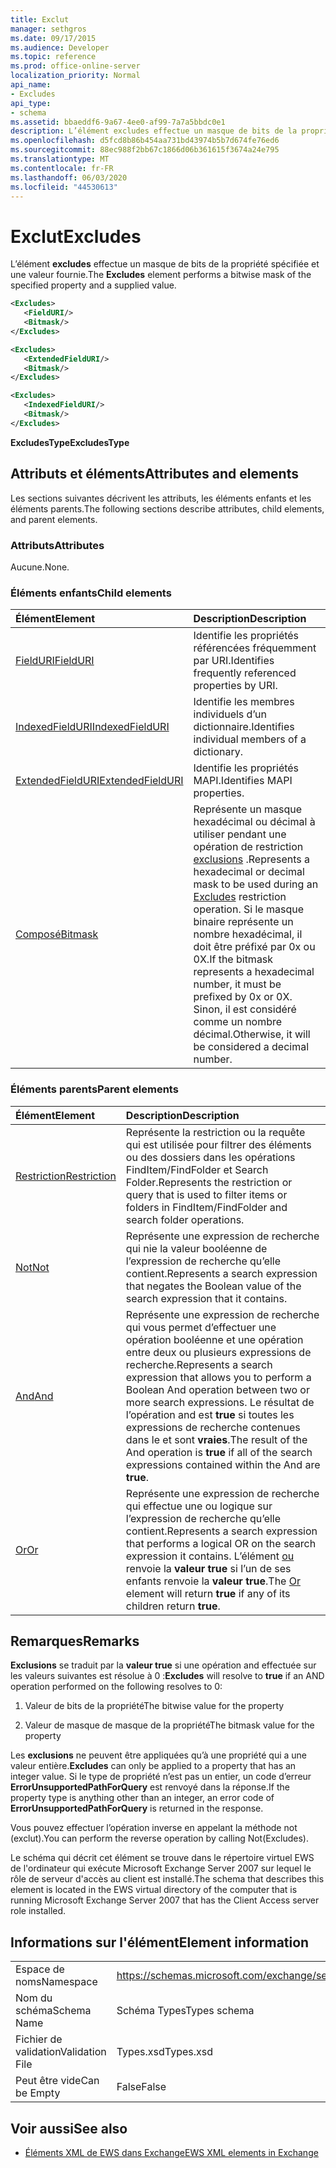 ```yaml
---
title: Exclut
manager: sethgros
ms.date: 09/17/2015
ms.audience: Developer
ms.topic: reference
ms.prod: office-online-server
localization_priority: Normal
api_name:
- Excludes
api_type:
- schema
ms.assetid: bbaeddf6-9a67-4ee0-af99-7a7a5bbdc0e1
description: L’élément excludes effectue un masque de bits de la propriété spécifiée et une valeur fournie.
ms.openlocfilehash: d5fcd8b86b454aa731bd43974b5b7d674fe76ed6
ms.sourcegitcommit: 88ec988f2bb67c1866d06b361615f3674a24e795
ms.translationtype: MT
ms.contentlocale: fr-FR
ms.lasthandoff: 06/03/2020
ms.locfileid: "44530613"
---
```

# <a name="excludes"></a><span data-ttu-id="e2325-103">Exclut</span><span class="sxs-lookup"><span data-stu-id="e2325-103">Excludes</span></span>

<span data-ttu-id="e2325-104">L’élément **excludes** effectue un masque de bits de la propriété spécifiée et une valeur fournie.</span><span class="sxs-lookup"><span data-stu-id="e2325-104">The **Excludes** element performs a bitwise mask of the specified property and a supplied value.</span></span> 
  
```xml
<Excludes>
   <FieldURI/>
   <Bitmask/>
</Excludes>
```

```xml
<Excludes>
   <ExtendedFieldURI/> 
   <Bitmask/>
</Excludes>
```

```xml
<Excludes>
   <IndexedFieldURI/> 
   <Bitmask/>
</Excludes>
```

<span data-ttu-id="e2325-105">**ExcludesType**</span><span class="sxs-lookup"><span data-stu-id="e2325-105">**ExcludesType**</span></span>

## <a name="attributes-and-elements"></a><span data-ttu-id="e2325-106">Attributs et éléments</span><span class="sxs-lookup"><span data-stu-id="e2325-106">Attributes and elements</span></span>

<span data-ttu-id="e2325-107">Les sections suivantes décrivent les attributs, les éléments enfants et les éléments parents.</span><span class="sxs-lookup"><span data-stu-id="e2325-107">The following sections describe attributes, child elements, and parent elements.</span></span>
  
### <a name="attributes"></a><span data-ttu-id="e2325-108">Attributs</span><span class="sxs-lookup"><span data-stu-id="e2325-108">Attributes</span></span>

<span data-ttu-id="e2325-109">Aucune.</span><span class="sxs-lookup"><span data-stu-id="e2325-109">None.</span></span>
  
### <a name="child-elements"></a><span data-ttu-id="e2325-110">Éléments enfants</span><span class="sxs-lookup"><span data-stu-id="e2325-110">Child elements</span></span>

|<span data-ttu-id="e2325-111">**Élément**</span><span class="sxs-lookup"><span data-stu-id="e2325-111">**Element**</span></span>|<span data-ttu-id="e2325-112">**Description**</span><span class="sxs-lookup"><span data-stu-id="e2325-112">**Description**</span></span>|
|:-----|:-----|
|[<span data-ttu-id="e2325-113">FieldURI</span><span class="sxs-lookup"><span data-stu-id="e2325-113">FieldURI</span></span>](fielduri.md) <br/> |<span data-ttu-id="e2325-114">Identifie les propriétés référencées fréquemment par URI.</span><span class="sxs-lookup"><span data-stu-id="e2325-114">Identifies frequently referenced properties by URI.</span></span>  <br/> |
|[<span data-ttu-id="e2325-115">IndexedFieldURI</span><span class="sxs-lookup"><span data-stu-id="e2325-115">IndexedFieldURI</span></span>](indexedfielduri.md) <br/> |<span data-ttu-id="e2325-116">Identifie les membres individuels d’un dictionnaire.</span><span class="sxs-lookup"><span data-stu-id="e2325-116">Identifies individual members of a dictionary.</span></span>  <br/> |
|[<span data-ttu-id="e2325-117">ExtendedFieldURI</span><span class="sxs-lookup"><span data-stu-id="e2325-117">ExtendedFieldURI</span></span>](extendedfielduri.md) <br/> |<span data-ttu-id="e2325-118">Identifie les propriétés MAPI.</span><span class="sxs-lookup"><span data-stu-id="e2325-118">Identifies MAPI properties.</span></span>  <br/> |
|[<span data-ttu-id="e2325-119">Composé</span><span class="sxs-lookup"><span data-stu-id="e2325-119">Bitmask</span></span>](bitmask.md) <br/> |<span data-ttu-id="e2325-120">Représente un masque hexadécimal ou décimal à utiliser pendant une opération de restriction [exclusions](excludes.md) .</span><span class="sxs-lookup"><span data-stu-id="e2325-120">Represents a hexadecimal or decimal mask to be used during an [Excludes](excludes.md) restriction operation.</span></span> <span data-ttu-id="e2325-121">Si le masque binaire représente un nombre hexadécimal, il doit être préfixé par 0x ou 0X.</span><span class="sxs-lookup"><span data-stu-id="e2325-121">If the bitmask represents a hexadecimal number, it must be prefixed by 0x or 0X.</span></span> <span data-ttu-id="e2325-122">Sinon, il est considéré comme un nombre décimal.</span><span class="sxs-lookup"><span data-stu-id="e2325-122">Otherwise, it will be considered a decimal number.</span></span>  <br/> |
   
### <a name="parent-elements"></a><span data-ttu-id="e2325-123">Éléments parents</span><span class="sxs-lookup"><span data-stu-id="e2325-123">Parent elements</span></span>

|<span data-ttu-id="e2325-124">**Élément**</span><span class="sxs-lookup"><span data-stu-id="e2325-124">**Element**</span></span>|<span data-ttu-id="e2325-125">**Description**</span><span class="sxs-lookup"><span data-stu-id="e2325-125">**Description**</span></span>|
|:-----|:-----|
|[<span data-ttu-id="e2325-126">Restriction</span><span class="sxs-lookup"><span data-stu-id="e2325-126">Restriction</span></span>](restriction.md) <br/> |<span data-ttu-id="e2325-127">Représente la restriction ou la requête qui est utilisée pour filtrer des éléments ou des dossiers dans les opérations FindItem/FindFolder et Search Folder.</span><span class="sxs-lookup"><span data-stu-id="e2325-127">Represents the restriction or query that is used to filter items or folders in FindItem/FindFolder and search folder operations.</span></span>  <br/> |
|[<span data-ttu-id="e2325-128">Not</span><span class="sxs-lookup"><span data-stu-id="e2325-128">Not</span></span>](not.md) <br/> |<span data-ttu-id="e2325-129">Représente une expression de recherche qui nie la valeur booléenne de l’expression de recherche qu’elle contient.</span><span class="sxs-lookup"><span data-stu-id="e2325-129">Represents a search expression that negates the Boolean value of the search expression that it contains.</span></span>  <br/> |
|[<span data-ttu-id="e2325-130">And</span><span class="sxs-lookup"><span data-stu-id="e2325-130">And</span></span>](and.md) <br/> |<span data-ttu-id="e2325-131">Représente une expression de recherche qui vous permet d’effectuer une opération booléenne et une opération entre deux ou plusieurs expressions de recherche.</span><span class="sxs-lookup"><span data-stu-id="e2325-131">Represents a search expression that allows you to perform a Boolean And operation between two or more search expressions.</span></span> <span data-ttu-id="e2325-132">Le résultat de l’opération and est **true** si toutes les expressions de recherche contenues dans le et sont **vraies**.</span><span class="sxs-lookup"><span data-stu-id="e2325-132">The result of the And operation is **true** if all of the search expressions contained within the And are **true**.</span></span>  <br/> |
|[<span data-ttu-id="e2325-133">Or</span><span class="sxs-lookup"><span data-stu-id="e2325-133">Or</span></span>](or.md) <br/> |<span data-ttu-id="e2325-134">Représente une expression de recherche qui effectue une ou logique sur l’expression de recherche qu’elle contient.</span><span class="sxs-lookup"><span data-stu-id="e2325-134">Represents a search expression that performs a logical OR on the search expression it contains.</span></span> <span data-ttu-id="e2325-135">L’élément [ou](or.md) renvoie la **valeur true** si l’un de ses enfants renvoie la **valeur true**.</span><span class="sxs-lookup"><span data-stu-id="e2325-135">The [Or](or.md) element will return **true** if any of its children return **true**.</span></span>  <br/> |
   
## <a name="remarks"></a><span data-ttu-id="e2325-136">Remarques</span><span class="sxs-lookup"><span data-stu-id="e2325-136">Remarks</span></span>

<span data-ttu-id="e2325-137">**Exclusions** se traduit par la **valeur true** si une opération and effectuée sur les valeurs suivantes est résolue à 0 :</span><span class="sxs-lookup"><span data-stu-id="e2325-137">**Excludes** will resolve to **true** if an AND operation performed on the following resolves to 0:</span></span> 
  
1. <span data-ttu-id="e2325-138">Valeur de bits de la propriété</span><span class="sxs-lookup"><span data-stu-id="e2325-138">The bitwise value for the property</span></span>
    
2. <span data-ttu-id="e2325-139">Valeur de masque de masque de la propriété</span><span class="sxs-lookup"><span data-stu-id="e2325-139">The bitmask value for the property</span></span>
    
<span data-ttu-id="e2325-140">Les **exclusions** ne peuvent être appliquées qu’à une propriété qui a une valeur entière.</span><span class="sxs-lookup"><span data-stu-id="e2325-140">**Excludes** can only be applied to a property that has an integer value.</span></span> <span data-ttu-id="e2325-141">Si le type de propriété n’est pas un entier, un code d’erreur **ErrorUnsupportedPathForQuery** est renvoyé dans la réponse.</span><span class="sxs-lookup"><span data-stu-id="e2325-141">If the property type is anything other than an integer, an error code of **ErrorUnsupportedPathForQuery** is returned in the response.</span></span> 
  
<span data-ttu-id="e2325-142">Vous pouvez effectuer l’opération inverse en appelant la méthode not (exclut).</span><span class="sxs-lookup"><span data-stu-id="e2325-142">You can perform the reverse operation by calling Not(Excludes).</span></span>
  
<span data-ttu-id="e2325-143">Le schéma qui décrit cet élément se trouve dans le répertoire virtuel EWS de l'ordinateur qui exécute Microsoft Exchange Server 2007 sur lequel le rôle de serveur d'accès au client est installé.</span><span class="sxs-lookup"><span data-stu-id="e2325-143">The schema that describes this element is located in the EWS virtual directory of the computer that is running Microsoft Exchange Server 2007 that has the Client Access server role installed.</span></span>
  
## <a name="element-information"></a><span data-ttu-id="e2325-144">Informations sur l'élément</span><span class="sxs-lookup"><span data-stu-id="e2325-144">Element information</span></span>

|||
|:-----|:-----|
|<span data-ttu-id="e2325-145">Espace de noms</span><span class="sxs-lookup"><span data-stu-id="e2325-145">Namespace</span></span>  <br/> |https://schemas.microsoft.com/exchange/services/2006/types  <br/> |
|<span data-ttu-id="e2325-146">Nom du schéma</span><span class="sxs-lookup"><span data-stu-id="e2325-146">Schema Name</span></span>  <br/> |<span data-ttu-id="e2325-147">Schéma Types</span><span class="sxs-lookup"><span data-stu-id="e2325-147">Types schema</span></span>  <br/> |
|<span data-ttu-id="e2325-148">Fichier de validation</span><span class="sxs-lookup"><span data-stu-id="e2325-148">Validation File</span></span>  <br/> |<span data-ttu-id="e2325-149">Types.xsd</span><span class="sxs-lookup"><span data-stu-id="e2325-149">Types.xsd</span></span>  <br/> |
|<span data-ttu-id="e2325-150">Peut être vide</span><span class="sxs-lookup"><span data-stu-id="e2325-150">Can be Empty</span></span>  <br/> |<span data-ttu-id="e2325-151">False</span><span class="sxs-lookup"><span data-stu-id="e2325-151">False</span></span>  <br/> |
   
## <a name="see-also"></a><span data-ttu-id="e2325-152">Voir aussi</span><span class="sxs-lookup"><span data-stu-id="e2325-152">See also</span></span>

- [<span data-ttu-id="e2325-153">Éléments XML de EWS dans Exchange</span><span class="sxs-lookup"><span data-stu-id="e2325-153">EWS XML elements in Exchange</span></span>](ews-xml-elements-in-exchange.md)

